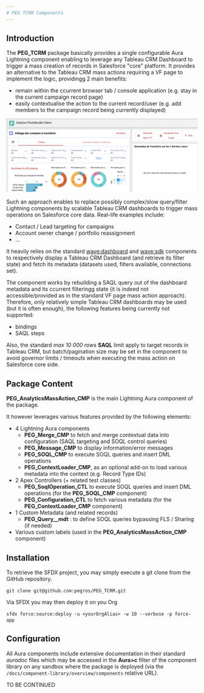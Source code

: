 ```yaml
---
# PEG TCRM Components
---
```


## Introduction

The **PEG_TCRM** package basically provides a single configurable Aura Lightning component enabling to leverage any Tableau CRM Dashboard
to trigger a mass creation of records in Salesforce "core" platform. It provides an alternative to the Tableau CRM
mass actions requiring a VF page to implement the logic, providingg 2 main benefits:
* remain within the ccurrent browser tab / console application (e.g. stay in the current campaign record page)
* easily contextualise the action to the current record/user (e.g. add members to the campaign record being currently displayed)

![Example!](/media/massActionExample.png)

Such an approach enables to replace possibly complex/slow query/filter Lightning components by scalable Tableau CRM dashboards
to trigger mass operations on Salesforce core data. Real-life examples include:
* Contact / Lead targeting for campaigns
* Account owner change / portfolio reassignment
* ...

It heavily relies on the standard [wave:dashboard](https://developer.salesforce.com/docs/component-library/bundle/wave:waveDashboard/documentation) and [wave:sdk](https://developer.salesforce.com/docs/component-library/bundle/wave:sdk/example) components to respectively
display a Tableau CRM Dashboard (and retrieve its filter state) and fetch its metadata (datasets used, filters available, connections set).

The component works by rebuilding a SAQL query out of the dashboard metadata and its ccurrent filteringg state (it is indeed not 
accessible/provided as in the standard VF page mass action approach). Therefore, only relatively simple Tableau CRM dashboards may
be used (but it is often enough), the following features being currently not supported:
* bindings
* SAQL steps

Also, the standard _max 10 000 rows_ **SAQL** limit apply to target records in Tableau CRM, but batch/pagination size may be set
in the component to avoid governor limits / timeouts when executing the mass action on Salesforce core side.


## Package Content

**PEG_AnalyticsMassAction_CMP** is the main Lightning Aura component of the package.

It however leverages various features provided by the following elements:
* 4 Lightning Aura components
    * **PEG_Merge_CMP** to fetch and merge contextual data into configuration (SAQL targeting and SOQL control queries)
    * **PEG_Message_CMP** to display information/error messages
    * **PEG_SOQL_CMP** to execute SOQL queries and insert DML operations
    * **PEG_ContextLoader_CMP**, as an optional add-on to load various metadata into the context (e.g. Record Type IDs)
* 2 Apex Controllers (+ related test classes)
    * **PEG_SoqlOperation_CTL** to execute SOQL queries and insert DML operations (for the **PEG_SOQL_CMP** component)
    * **PEG_Configuration_CTL** to fetch various metadata (for the **PEG_ContextLoader_CMP** component)
* 1 Custom Metadata (and related records)
    * **PEG_Query__mdt** : to define SOQL queries bypassing FLS / Sharing (if needed)
* Various custom labels (used in the **PEG_AnalyticsMassAction_CMP** component)


## Installation

To retrieve the SFDX project, you may simply execute a git clone from the GitHub repository.
```
git clone git@github.com:pegros/PEG_TCRM.git
```

Via SFDX you may then deploy it on you Org
```
sfdx force:source:deploy -u <yourOrgAlias> -w 10 --verbose -p force-app
```


## Configuration

All Aura components include extensive documentation in their standard _auradoc_ files which may be accessed 
in the **Aura>c** filter of the component library on any sandbox where the package is deployed 
(via the `/docs/component-library/overview/components` relative URL).

TO BE CONTINUED
